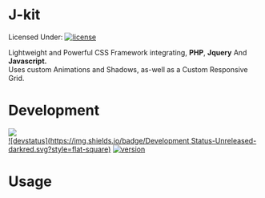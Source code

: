 # J-kit
Licensed Under: [![license](https://img.shields.io/github/license/mashape/apistatus.svg?maxAge=2592000)]()
<p> Lightweight and Powerful CSS Framework integrating, <b>PHP</b>, <b>Jquery</b> And <b>Javascript.</b></br>
Uses custom Animations and Shadows, as-well as a Custom Responsive Grid. </br>
</p>

# Development
<a href="https://codeclimate.com/github/Jake7500/Jakekit.css"><img src="https://codeclimate.com/github/Jake7500/Jakekit.css/badges/issue_count.svg" /></a>
</br>[![devstatus](https://img.shields.io/badge/Development Status-Unreleased-darkred.svg?style=flat-square)]()
[![version](https://img.shields.io/badge/Version-0.1.1-lightgrey.svg?style=flat-square)]()
# Usage

